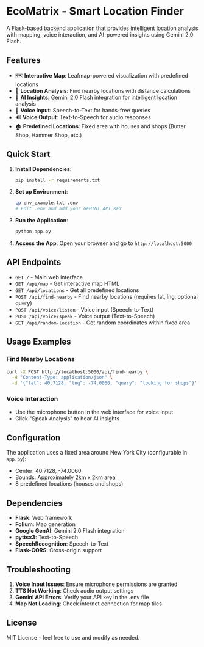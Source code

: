 # EcoMatrix - Smart Location Finder

A Flask-based backend application that provides intelligent location analysis with mapping, voice interaction, and AI-powered insights using Gemini 2.0 Flash.

## Features

- 🗺️ **Interactive Map**: Leafmap-powered visualization with predefined locations
- 📍 **Location Analysis**: Find nearby locations with distance calculations
- 🤖 **AI Insights**: Gemini 2.0 Flash integration for intelligent location analysis
- 🎤 **Voice Input**: Speech-to-Text for hands-free queries
- 🔊 **Voice Output**: Text-to-Speech for audio responses
- 🏠 **Predefined Locations**: Fixed area with houses and shops (Butter Shop, Hammer Shop, etc.)

## Quick Start

1. **Install Dependencies**:
   ```bash
   pip install -r requirements.txt
   ```

2. **Set up Environment**:
   ```bash
   cp env_example.txt .env
   # Edit .env and add your GEMINI_API_KEY
   ```

3. **Run the Application**:
   ```bash
   python app.py
   ```

4. **Access the App**:
   Open your browser and go to `http://localhost:5000`

## API Endpoints

- `GET /` - Main web interface
- `GET /api/map` - Get interactive map HTML
- `GET /api/locations` - Get all predefined locations
- `POST /api/find-nearby` - Find nearby locations (requires lat, lng, optional query)
- `POST /api/voice/listen` - Voice input (Speech-to-Text)
- `POST /api/voice/speak` - Voice output (Text-to-Speech)
- `GET /api/random-location` - Get random coordinates within fixed area

## Usage Examples

### Find Nearby Locations
```bash
curl -X POST http://localhost:5000/api/find-nearby \
  -H "Content-Type: application/json" \
  -d '{"lat": 40.7128, "lng": -74.0060, "query": "looking for shops"}'
```

### Voice Interaction
- Use the microphone button in the web interface for voice input
- Click "Speak Analysis" to hear AI insights

## Configuration

The application uses a fixed area around New York City (configurable in `app.py`):
- Center: 40.7128, -74.0060
- Bounds: Approximately 2km x 2km area
- 8 predefined locations (houses and shops)

## Dependencies

- **Flask**: Web framework
- **Folium**: Map generation
- **Google GenAI**: Gemini 2.0 Flash integration
- **pyttsx3**: Text-to-Speech
- **SpeechRecognition**: Speech-to-Text
- **Flask-CORS**: Cross-origin support

## Troubleshooting

1. **Voice Input Issues**: Ensure microphone permissions are granted
2. **TTS Not Working**: Check audio output settings
3. **Gemini API Errors**: Verify your API key in the .env file
4. **Map Not Loading**: Check internet connection for map tiles

## License

MIT License - feel free to use and modify as needed.
